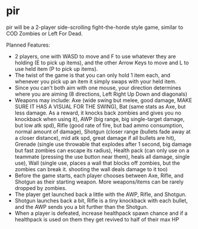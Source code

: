 # pir

pir will be a 2-player side-scrolling fight-the-horde style game, similar to COD Zombies or Left For Dead.

Planned Features:
- 2 players, one with WASD to move and F to use whatever they are holding (E to pick up items), and the other Arrow Keys to move and L to use held item (P to pick up items).
- The twist of the game is that you can only hold 1 item each, and whenever you pick up an item it simply swaps with your held item.
- Since you can't both aim with one mouse, your direction determines where you are aiming (8 directions, Left Right Up Down and diagonals)
- Weapons may include:
  Axe (wide swing but melee, good damage, MAKE SURE IT HAS A VISUAL FOR THE SWING), Bat (same stats as Axe, but less damage. As a reward, it knocks back zombies and gives you no knockback when using it), AWP (big range, big single-target damage, but low atk spd), Rifle (good rate of fire, but bad ammo consumption, normal amount of damage), Shotgun (closer range (bullets fade away at a closer distance), mid atk spd, great damage if all bullets are hit), Grenade (single use throwable that explodes after 1 second, big damage but fast zombies can escape its radius), Health pack (can only use on a teammate (pressing the use button near them), heals all damage, single use), Wall (single use, places a wall that blocks off zombies, but the zombies can break it. shooting the wall deals damage to it too)
- Before the game starts, each player chooses between Axe, Rifle, and Shotgun as their starting weapon. More weapons/items can be rarely dropped by zombies.
- The player get launched back a little with the AWP, Rifle, and Shotgun.
- Shotgun launches back a bit, Rifle is a tiny knockback with each bullet, and the AWP sends you a bit further than the Shotgun.
- When a player is defeated, increase healthpack spawn chance and if a healthpack is used on them they get revived to half of their max HP
